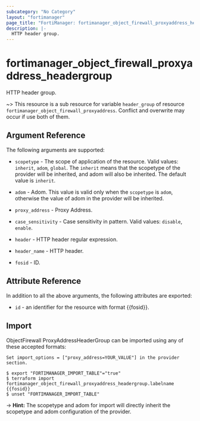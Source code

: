 ```yaml
---
subcategory: "No Category"
layout: "fortimanager"
page_title: "FortiManager: fortimanager_object_firewall_proxyaddress_headergroup"
description: |-
  HTTP header group.
---
```


# fortimanager_object_firewall_proxyaddress_headergroup
HTTP header group.

~> This resource is a sub resource for variable `header_group` of resource `fortimanager_object_firewall_proxyaddress`. Conflict and overwrite may occur if use both of them.



## Argument Reference


The following arguments are supported:

* `scopetype` - The scope of application of the resource. Valid values: `inherit`, `adom`, `global`. The `inherit` means that the scopetype of the provider will be inherited, and adom will also be inherited. The default value is `inherit`.
* `adom` - Adom. This value is valid only when the `scopetype` is `adom`, otherwise the value of adom in the provider will be inherited.
* `proxy_address` - Proxy Address.

* `case_sensitivity` - Case sensitivity in pattern. Valid values: `disable`, `enable`.

* `header` - HTTP header regular expression.
* `header_name` - HTTP header.
* `fosid` - ID.


## Attribute Reference

In addition to all the above arguments, the following attributes are exported:
* `id` - an identifier for the resource with format {{fosid}}.

## Import

ObjectFirewall ProxyAddressHeaderGroup can be imported using any of these accepted formats:
```
Set import_options = ["proxy_address=YOUR_VALUE"] in the provider section.

$ export "FORTIMANAGER_IMPORT_TABLE"="true"
$ terraform import fortimanager_object_firewall_proxyaddress_headergroup.labelname {{fosid}}
$ unset "FORTIMANAGER_IMPORT_TABLE"
```
-> **Hint:** The scopetype and adom for import will directly inherit the scopetype and adom configuration of the provider.
